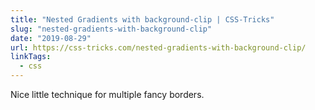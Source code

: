 ```yaml
---
title: "Nested Gradients with background-clip | CSS-Tricks"
slug: "nested-gradients-with-background-clip"
date: "2019-08-29"
url: https://css-tricks.com/nested-gradients-with-background-clip/
linkTags:
  - css
---
```


Nice little technique for multiple fancy borders.
